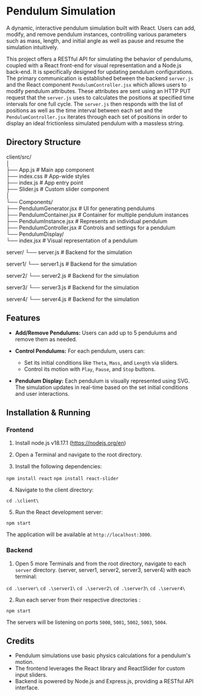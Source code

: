 ﻿

# Pendulum Simulation

A dynamic, interactive pendulum simulation built with React. Users can add, modify, and remove pendulum instances, controlling various parameters such as mass, length, and initial angle as well as pause and resume the simulation intuitively.

This project offers a RESTful API for simulating the behavior of pendulums, coupled with a React front-end for visual representation and a Node.js back-end. 
It is specifically designed for updating pendulum configurations. The primary communication is established between the backend `server.js` and the React component `PendulumController.jsx` which allows users to modify pendulum attributes. These attributes are sent using an HTTP PUT request that the `server.js`  uses to calculates the positions at specified time intervals for one full cycle. The `server.js`  then responds with the list of positions as well as the time interval between each set and the `PendulumController.jsx` iterates through each set of positions in order to display an ideal frictionless simulated pendulum with a massless string.



## Directory Structure

client/src/<br/>
│<br/>
├── App.js               # Main app component<br/>
├── index.css            # App-wide styles<br/>
├── index.js             # App entry point<br/>
├── Slider.js            # Custom slider component<br/>
│<br/>
└── Components/<br/>
    ├── PendulumGenerator.jsx   # UI for generating pendulums<br/>
    ├── PendulumContainer.jsx  # Container for multiple pendulum instances<br/>
    ├── PendulumInstance.jsx   # Represents an individual pendulum<br/>
    ├── PendulumController.jsx # Controls and settings for a pendulum<br/>
    └── PendulumDisplay/       <br/>
        └── index.jsx          # Visual representation of a pendulum<br/>

server/
└── server.js             # Backend for the simulation


server1/
└── server1.js            # Backend for the simulation 


server2/
└── server2.js            # Backend for the simulation 


server3/
└── server3.js            # Backend for the simulation 


server4/
└── server4.js            # Backend for the simulation


## Features

-   **Add/Remove Pendulums:** Users can add up to 5 pendulums and remove them as needed.
    
-   **Control Pendulums:** For each pendulum, users can:
    
    -   Set its initial conditions like `Theta`, `Mass`, and `Length` via sliders.
    -   Control its motion with `Play`, `Pause`, and `Stop` buttons.
-   **Pendulum Display:** Each pendulum is visually represented using SVG. The simulation updates in real-time based on the set initial conditions and user interactions.
    

## Installation & Running

### Frontend

1.  Install node.js v18.17.1 (https://nodejs.org/en)

2.  Open a Terminal and navigate to the root directory.
3.  Install the following dependencies:

`npm install react` 
`npm install react-slider` 

4.  Navigate to the client directory:

`cd .\client\` 

5.  Run the React development server:

`npm start` 

The application will be available at `http://localhost:3000`.

### Backend

1.  Open 5 more Terminals and from the root directory, navigate to each `server` directory. (server, server1, server2, server3, server4) with each terminal:

`cd .\server\` 
`cd .\server1\` 
`cd .\server2\` 
`cd .\server3\` 
`cd .\server4\` 


2.  Run each server from their respective directories :

`npm start` 

The servers will be listening on ports `5000`, `5001`, `5002`, `5003`, `5004`.

## Credits

-   Pendulum simulations use basic physics calculations for a pendulum's motion.
-   The frontend leverages the React library and ReactSlider for custom input sliders.
- Backend is powered by Node.js and Express.js, providing a RESTful API interface.
